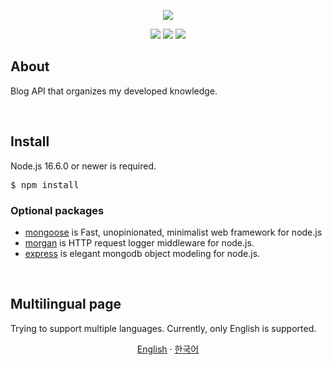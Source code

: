 <div align="center">
    <p><a><img src="https://user-images.githubusercontent.com/33018600/149664537-040bc8f3-8b00-4a9b-88f7-a24a746e4789.png"></a></p>
    <p>
        <a><img src="https://komarev.com/ghpvc/?username=reasley-com"></a>
        <a><img src="https://img.shields.io/badge/-reasley-grey?style=flat&logo=github&logoColor=white&link=https://github.com/reasley/"></a>
        <a><img src="https://img.shields.io/badge/-reasley-00acee?style=flat&logo=twitter&logoColor=white&link=https://twitter.com/reasley/"></a>
    </p>
</div>


## About
Blog API that organizes my developed knowledge.


<br>


## Install
Node.js 16.6.0 or newer is required.
<pre>$ npm install</pre>

### Optional packages
- [mongoose](https://www.npmjs.com/package/discord.js) is Fast, unopinionated, minimalist web framework for node.js
- [morgan](https://www.npmjs.com/package/morgan) is HTTP request logger middleware for node.js.
- [express](https://www.npmjs.com/package/express) is elegant mongodb object modeling for node.js.


<br>

## Multilingual page
Trying to support multiple languages.
Currently, only English is supported.
<p align="center">
  <a href="https://github.com/reasley-com/discord-music-bot">English</a>
   · 
  <a href="/docs/README_kr.md">한국어</a>
</p>



